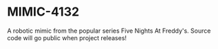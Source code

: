 # MIMIC-4132
A robotic mimic from the popular series Five Nights At Freddy's. Source code will go public when project releases!
